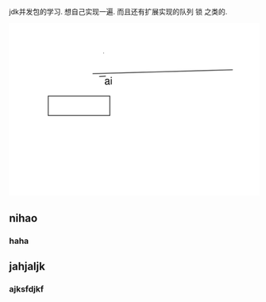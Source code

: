 jdk并发包的学习. 想自己实现一遍. 而且还有扩展实现的队列 锁 之类的.

<img src="method-draw-image.svg">
</div>
<br/>
<h2>nihao
<h3>haha

## jahjaljk
### ajksfdjkf